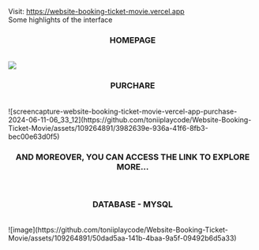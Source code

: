 Visit: https://website-booking-ticket-movie.vercel.app
<br />
Some highlights of the interface
<br />
<h3 align="center">
  HOMEPAGE
</h3>
<br />
<img src="https://github.com/toniiplaycode/Website-Booking-Ticket-Movie/assets/109264891/5786512e-0e23-4b57-8e5c-1f2a53a0410f" />
<br />
<h3 align="center">
  PURCHARE
</h3>
<br />
![screencapture-website-booking-ticket-movie-vercel-app-purchase-2024-06-11-06_33_12](https://github.com/toniiplaycode/Website-Booking-Ticket-Movie/assets/109264891/3982639e-936a-41f6-8fb3-bec00e63d0f5)
<br />
<h3 align="center">
  AND MOREOVER, YOU CAN ACCESS THE LINK TO EXPLORE MORE...
</h3>
<br />
<h3 align="center">
DATABASE - MYSQL
</h3>
<br />
![image](https://github.com/toniiplaycode/Website-Booking-Ticket-Movie/assets/109264891/50dad5aa-141b-4baa-9a5f-09492b6d5a33)
<br />
